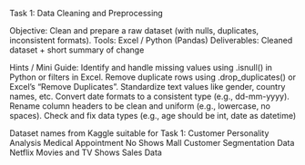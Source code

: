 Task 1: Data Cleaning and Preprocessing

 Objective: Clean and prepare a raw dataset (with nulls, duplicates, inconsistent formats).
 Tools: Excel / Python (Pandas)
 Deliverables: Cleaned dataset + short summary of change

  Hints / Mini Guide:
 Identify and handle missing values using .isnull() in Python or filters in Excel.
 Remove duplicate rows using .drop_duplicates() or Excel’s “Remove Duplicates”.
 Standardize text values like gender, country names, etc.
 Convert date formats to a consistent type (e.g., dd-mm-yyyy).
 Rename column headers to be clean and uniform (e.g., lowercase, no spaces).
 Check and fix data types (e.g., age should be int, date as datetime)

  Dataset names from Kaggle suitable for Task 1:
 Customer Personality Analysis
 Medical Appointment No Shows
 Mall Customer Segmentation Data
 Netflix Movies and TV Shows
 Sales Data
